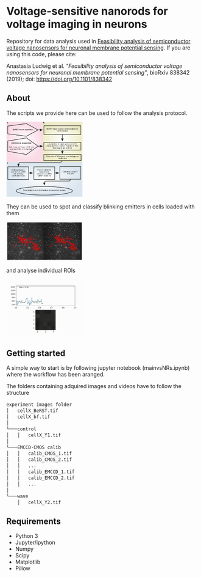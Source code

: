# Voltage-sensitive nanorods for voltage imaging in neurons
Repository for data analysis used in [Feasibility analysis of semiconductor voltage nanosensors for neuronal membrane potential sensing](https://www.biorxiv.org/content/10.1101/838342v1). If you are using this code, please cite:

   Anastasia Ludwig et al. *"Feasibility analysis of semiconductor voltage nanosensors for neuronal membrane potential sensing"*,
bioRxiv 838342 (2019); doi: https://doi.org/10.1101/838342 

## About

The scripts we provide here can be used to follow the analysis protocol.

<img src="img/figure0.png" alt="Protocol" style="width: 200px;"/>

They can be used to spot and classify blinking emitters in cells loaded with them

<img src="img/cell.png" alt="Cell with putative vsNRs" style="width: 200px;"/>

and analyse individual ROIs

<img src="img/roi.gif" alt="ROI" style="width: 200px;"/>




## Getting started

A simple way to start is by following jupyter notebook (mainvsNRs.ipynb) where the workflow has been aranged.

The folders containing adquired images and videos have to follow the structure
```
experiment images folder
│   cellX_BeRST.tif
│   cellX_bf.tif
│
└───control
│   │   cellX_Y1.tif
│   
└───EMCCD-CMOS calib
│   │   calib_CMOS_1.tif
│   │   calib_CMOS_2.tif
│   │   ...
│   │   calib_EMCCD_1.tif
│   │   calib_EMCCD_2.tif
│   │   ...
│
└───wave
    │   cellX_Y2.tif

```

## Requirements

- Python 3
- Jupyter/ipython
- Numpy
- Scipy
- Matplotlib
- Pillow
